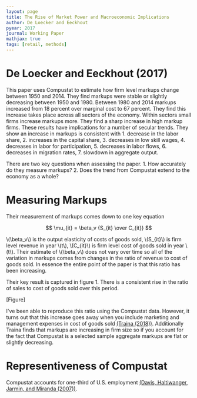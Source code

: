 ```yaml
---
layout: page
title: The Rise of Market Power and Macroeconomic Implications
author: De Loecker and Eeckhout
pyear: 2017
journal: Working Paper
mathjax: true
tags: [retail, methods]
---
```


# De Loecker and Eeckhout (2017)

This paper uses Compustat to estimate how firm level markups change between 1950 and 2014.  They find markups were stable or slightly decreasing between 1950 and 1980.  Between 1980 and 2014 markups increased from 18 percent over marginal cost to 67 percent.  They find this increase takes place across all sectors of the economy.  Within sectors small firms increase markups more.  They find a sharp increase in high markup firms.  These results have implications for a number of secular trends.  They show an increase in markups is consistent with 1. decrease in the labor share, 2. increases in the capital share, 3. decreases in low skill wages, 4. decreases in labor for participation, 5. decreases in labor flows, 6. decreases in migration rates, 7. slowdown in aggregate output.

There are two key questions when assessing the paper.  1. How accurately do they measure markups? 2. Does the trend from Compustat extend to the economy as a whole?

<!--more-->

# Measuring Markups

Their measurement of markups comes down to one key equation

$$ \mu_{it} = \beta_v {S_{it} \over C_{it}} $$

\\(\beta_v\\) is the output elasticity of costs of goods sold, \\(S_{it}\\) is firm level revenue in year \\(t\\), \\(C_{it}\\) is firm level cost of goods sold in year \\(t\\).  Their estimate of \\(\beta_v\\) does not vary over time so all of the variation in markups comes from changes in the ratio of revenue to cost of goods sold.  In essence the entire point of the paper is that this ratio has been increasing.


Their key result is captured in figure 1.  There is a consistent rise in the ratio of sales to cost of goods sold over this period.

[Figure]

I've been able to reproduce this ratio using the Compustat data.  However, it turns out that this increase goes away when you include marketing and management expenses in cost of goods sold [(Traina (2018))](https://research.chicagobooth.edu/-/media/research/stigler/pdfs/workingpapers/17isaggregatemarketpowerincreasing.pdf?la=en&hash=FB051A5CA5C6E30A277318B456EBF0E493A92EB3).  Additionally Traina finds that markups are increasing in firm size so if you account for the fact that Compustat is a selected sample aggregate markups are flat or slightly decreasing.


# Representiveness of Compustat

Compustat accounts for one-third of U.S. employment [(Davis, Haltiwanger, Jarmin, and Miranda (2007))](www.nber.org/chapters/c11178.pdf).
